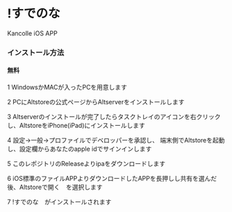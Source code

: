 # !すでのな
Kancolle iOS APP

### インストール方法

#### 無料
1 WindowsかMACが入ったPCを用意します

2 PCにAltstoreの公式ページからAltserverをインストールします

3 Altserverのインストールが完了したらタスクトレイのアイコンを右クリックし、AltstoreをiPhone(iPad)にインストールします

4 設定->一般->プロファイルでデベロッパーを承認し、
端末側でAltstoreを起動し、設定欄からあなたのapple idでサインインします

5 このレポジトリのReleaseよりipaをダウンロードします

6 iOS標準のファイルAPPよりダウンロードしたAPPを長押しし共有を選んだ後、Altstoreで開く　を選択します

7 !すでのな　がインストールされます


